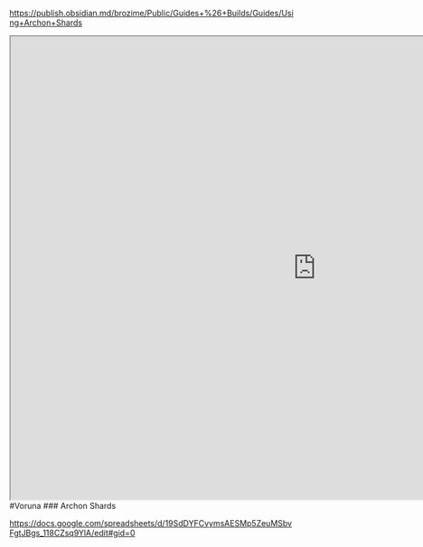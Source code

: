 
https://publish.obsidian.md/brozime/Public/Guides+%26+Builds/Guides/Using+Archon+Shards

<iframe src=https://publish.obsidian.md/brozime/Public/Guides+%26+Builds/Guides/Using+Archon+Shards width="1080" height="820"></iframe>  
#Voruna
### Archon Shards

https://docs.google.com/spreadsheets/d/19SdDYFCvymsAESMp5ZeuMSbvFgtJBgs_118CZsq9YlA/edit#gid=0